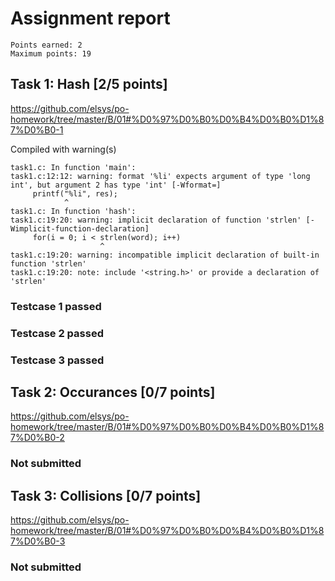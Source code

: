# Assignment report
```
Points earned: 2
Maximum points: 19
```

## Task 1: Hash [2/5 points]
https://github.com/elsys/po-homework/tree/master/B/01#%D0%97%D0%B0%D0%B4%D0%B0%D1%87%D0%B0-1

Compiled with warning(s)
```
task1.c: In function 'main':
task1.c:12:12: warning: format '%li' expects argument of type 'long int', but argument 2 has type 'int' [-Wformat=]
     printf("%li", res);
            ^
task1.c: In function 'hash':
task1.c:19:20: warning: implicit declaration of function 'strlen' [-Wimplicit-function-declaration]
     for(i = 0; i < strlen(word); i++)
                    ^
task1.c:19:20: warning: incompatible implicit declaration of built-in function 'strlen'
task1.c:19:20: note: include '<string.h>' or provide a declaration of 'strlen'

```
### Testcase 1 passed
### Testcase 2 passed
### Testcase 3 passed

## Task 2: Occurances [0/7 points]
https://github.com/elsys/po-homework/tree/master/B/01#%D0%97%D0%B0%D0%B4%D0%B0%D1%87%D0%B0-2

### Not submitted

## Task 3: Collisions [0/7 points]
https://github.com/elsys/po-homework/tree/master/B/01#%D0%97%D0%B0%D0%B4%D0%B0%D1%87%D0%B0-3

### Not submitted
